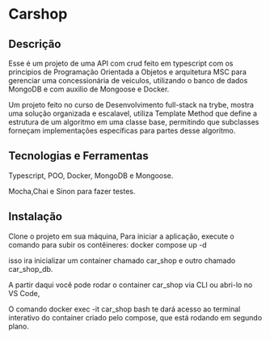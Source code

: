 # Carshop

## Descrição

Esse é um projeto de uma API com crud feito em typescript com os principios de Programação Orientada a Objetos e arquitetura MSC para gerenciar uma concessionária de veiculos, utilizando o banco de dados MongoDB e com auxilio de Mongoose e Docker.

Um projeto feito no curso de Desenvolvimento full-stack na trybe, mostra uma solução organizada e escalavel, utiliza Template Method que define a estrutura de um algoritmo em uma classe base, permitindo que subclasses forneçam implementações específicas para partes desse algoritmo.



## Tecnologias e Ferramentas

Typescript, POO, Docker, MongoDB e Mongoose.

Mocha,Chai e Sinon para fazer testes.

## Instalação

Clone o projeto em sua máquina, Para iniciar a aplicação, execute o comando para subir os contêineres:  docker compose up -d

isso ira  inicializar um container chamado car_shop e outro chamado car_shop_db.

A partir daqui você pode rodar o container car_shop via CLI ou abri-lo no VS Code,

O comando docker exec -it car_shop bash te dará acesso ao terminal interativo do container criado pelo compose, que está rodando em segundo plano.
